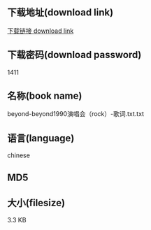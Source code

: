 ## 下载地址(download link)
[下载链接 download link](https://voluble-croquembouche-d321dc.netlify.app/?s=beyond-beyond1990%E6%BC%94%E5%94%B1%E4%BC%9A%EF%BC%88rock%EF%BC%89-%E6%AD%8C%E8%AF%8D.txt)

## 下载密码(download password)
1411

## 名称(book name)
beyond-beyond1990演唱会（rock）-歌词.txt.txt

## 语言(language)
chinese

## MD5


## 大小(filesize)
3.3 KB
